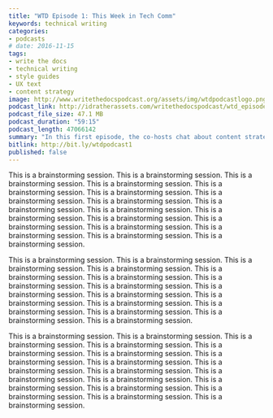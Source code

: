 ```yaml
---
title: "WTD Episode 1: This Week in Tech Comm"
keywords: technical writing
categories: 
- podcasts
# date: 2016-11-15
tags:
- write the docs
- technical writing
- style guides
- UX text
- content strategy
image: http://www.writethedocspodcast.org/assets/img/wtdpodcastlogo.png
podcast_link: http://idratherassets.com/writethedocspodcast/wtd_episode_1.mp3
podcast_file_size: 47.1 MB
podcast_duration: "59:15"
podcast_length: 47066142 
summary: "In this first episode, the co-hosts chat about content strategy, style guides, abbreviations and acronyms, developer-written UI copy, and more. In this first episode, the co-hosts chat about content strategy, style guides, abbreviations and acronyms, developer-written UI copy, and more. In this first episode, the co-hosts chat about content strategy, style guides, abbreviations and acronyms, developer-written UI copy, and more. In this first episode, the co-hosts chat about content strategy, style guides, abbreviations and acronyms, developer-written UI copy, and more."
bitlink: http://bit.ly/wtdpodcast1
published: false
---
```


This is a brainstorming session. This is a brainstorming session. This is a brainstorming session. This is a brainstorming session. This is a brainstorming session. This is a brainstorming session. This is a brainstorming session. This is a brainstorming session. This is a brainstorming session. This is a brainstorming session. This is a brainstorming session. This is a brainstorming session. This is a brainstorming session. This is a brainstorming session. This is a brainstorming session. This is a brainstorming session. This is a brainstorming session. 

This is a brainstorming session. This is a brainstorming session. This is a brainstorming session. This is a brainstorming session. This is a brainstorming session. This is a brainstorming session. This is a brainstorming session. This is a brainstorming session. This is a brainstorming session. This is a brainstorming session. This is a brainstorming session. This is a brainstorming session. This is a brainstorming session. This is a brainstorming session. This is a brainstorming session. This is a brainstorming session. 

This is a brainstorming session. This is a brainstorming session. This is a brainstorming session. This is a brainstorming session. This is a brainstorming session. This is a brainstorming session. This is a brainstorming session. This is a brainstorming session. This is a brainstorming session. This is a brainstorming session. This is a brainstorming session. This is a brainstorming session. This is a brainstorming session. This is a brainstorming session. This is a brainstorming session. This is a brainstorming session. This is a brainstorming session. 




